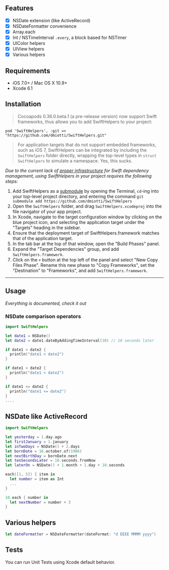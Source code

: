 
## Features

- [x] NSDate extension (like ActiveRecord)
- [x] NSDateFormatter convenience
- [x] Array.each
- [x] Int / NSTimeInterval `.every`, a block based for NSTimer
- [x] UIColor helpers
- [x] UIView helpers
- [x] Various helpers

## Requirements

- iOS 7.0+ / Mac OS X 10.9+
- Xcode 6.1

## Installation

> Cocoapods 0.36.0.beta.1 (a pre-release version) now support Swift frameworks, thus allows you to add SwiftHelpers to your project:

```
pod 'SwiftHelpers', :git => "https://github.com/dmiotti/SwiftHelpers.git"
```

> For application targets that do not support embedded frameworks, such as iOS 7, SwiftHelpers can be integrated by including the `SwiftHelpers` folder directly, wrapping the top-level types in `struct SwiftHelpers` to simulate a namespace. Yes, this sucks.

_Due to the current lack of [proper infrastructure](http://cocoapods.org) for Swift dependency management, using SwiftHelpers in your project requires the following steps:_

1. Add SwiftHelpers as a [submodule](http://git-scm.com/docs/git-submodule) by opening the Terminal, `cd`-ing into your top-level project directory, and entering the command `git submodule add https://github.com/dmiotti/SwiftHelpers`
2. Open the `SwiftHelpers` folder, and drag `SwiftHelpers.xcodeproj` into the file navigator of your app project.
3. In Xcode, navigate to the target configuration window by clicking on the blue project icon, and selecting the application target under the "Targets" heading in the sidebar.
4. Ensure that the deployment target of SwiftHelpers.framework matches that of the application target.
5. In the tab bar at the top of that window, open the "Build Phases" panel.
6. Expand the "Target Dependencies" group, and add `SwiftHelpers.framework`.
7. Click on the `+` button at the top left of the panel and select "New Copy Files Phase". Rename this new phase to "Copy Frameworks", set the "Destination" to "Frameworks", and add `SwiftHelpers.framework`.

---

## Usage

_Everything is documented, check it out_

### NSDate comparison operators

```swift
import SwiftHelpers

let date1 = NSDate()
let date2 = date1.dateByAddingTimeInterval(10) // 10 seconds later

if date1 > date2 {
  println("date1 > date2")
}

if date1 < date2 {
  println("date1 < date2")
}

if date1 <= date2 {
  println("date1 <= date2")
}
....
```

## NSDate like ActiveRecord

```swift
import SwiftHelpers

let yesterday = 1.day.ago
let firstJanuary = 1.january
let inTwoDays = NSDate() + 2.days
let bornDate = 16.october.of(1986)
let nextBirthDay = bornDate.next
let tenSecondsLater = 10.seconds.fromNow
let laterOn = NSDate() + 1.month + 1.day + 10.seconds

each([1, 5]) { item in
  let number = item as Int
  ...
}

10.each { number in
  let nextNumber = number + 3
}
```

## Various helpers

```swift
let dateFormatter = NSDateFormatter(dateFormat: "d EEEE MMMM yyyy")
```

## Tests

You can run Unit Tests using Xcode default behavior.
